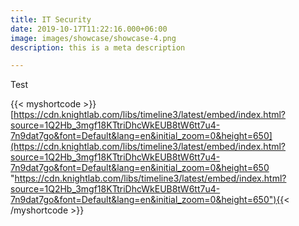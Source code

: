 ```yaml
---
title: IT Security
date: 2019-10-17T11:22:16.000+06:00
image: images/showcase/showcase-4.png
description: this is a meta description

---
```

Test

{{< myshortcode >}}[https://cdn.knightlab.com/libs/timeline3/latest/embed/index.html?source=1Q2Hb_3mgf18KTtriDhcWkEUB8tW6tt7u4-7n9dat7go&font=Default&lang=en&initial_zoom=0&height=650](https://cdn.knightlab.com/libs/timeline3/latest/embed/index.html?source=1Q2Hb_3mgf18KTtriDhcWkEUB8tW6tt7u4-7n9dat7go&font=Default&lang=en&initial_zoom=0&height=650 "https://cdn.knightlab.com/libs/timeline3/latest/embed/index.html?source=1Q2Hb_3mgf18KTtriDhcWkEUB8tW6tt7u4-7n9dat7go&font=Default&lang=en&initial_zoom=0&height=650"){{< /myshortcode >}}